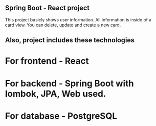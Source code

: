 ## Spring Boot - React project

This project basicly shows user information. 
All information is inside of a card view. You can delete, update and create a new card. 

## Also, project includes these technologies

# For frontend - React 
# For backend - Spring Boot with lombok, JPA, Web used.
# For database - PostgreSQL
